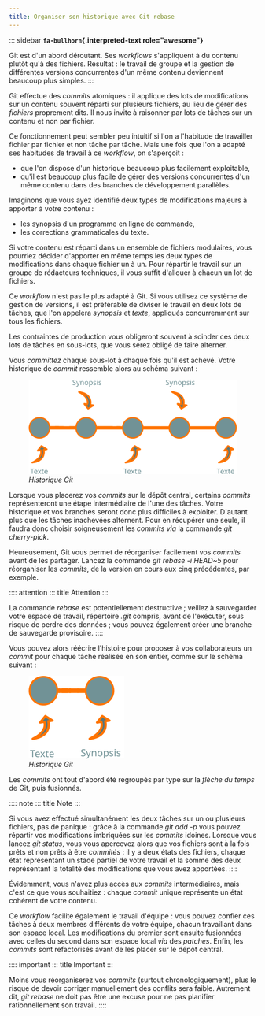 ```yaml
---
title: Organiser son historique avec Git rebase
---
```


::: sidebar
**`fa-bullhorn`{.interpreted-text role="awesome"}**

Git est d\'un abord déroutant. Ses *workflows* s\'appliquent à du
contenu plutôt qu\'à des fichiers. Résultat : le travail de groupe et la
gestion de différentes versions concurrentes d\'un même contenu
deviennent beaucoup plus simples.
:::

Git effectue des *commits* atomiques : il applique des lots de
modifications sur un contenu souvent réparti sur plusieurs fichiers, au
lieu de gérer des *fichiers* proprement dits. Il nous invite à raisonner
par lots de tâches sur un contenu et non par fichier.

Ce fonctionnement peut sembler peu intuitif si l\'on a l\'habitude de
travailler fichier par fichier et non tâche par tâche. Mais une fois que
l\'on a adapté ses habitudes de travail à ce *workflow*, on
s\'aperçoit :

-   que l\'on dispose d\'un historique beaucoup plus facilement
    exploitable,
-   qu\'il est beaucoup plus facile de gérer des versions concurrentes
    d\'un même contenu dans des branches de développement parallèles.

Imaginons que vous ayez identifié deux types de modifications majeurs à
apporter à votre contenu :

-   les synopsis d\'un programme en ligne de commande,
-   les corrections grammaticales du texte.

Si votre contenu est réparti dans un ensemble de fichiers modulaires,
vous pourriez décider d\'apporter en même temps les deux types de
modifications dans chaque fichier un à un. Pour répartir le travail sur
un groupe de rédacteurs techniques, il vous suffit d\'allouer à chacun
un lot de fichiers.

Ce *workflow* n\'est pas le plus adapté à Git. Si vous utilisez ce
système de gestion de versions, il est préférable de diviser le travail
en deux lots de tâches, que l\'on appelera *synopsis* et *texte*,
appliqués concurremment sur tous les fichiers.

Les contraintes de production vous obligeront souvent à scinder ces deux
lots de tâches en sous-lots, que vous serez obligé de faire alterner.

Vous *committez* chaque sous-lot à chaque fois qu\'il est achevé. Votre
historique de *commit* ressemble alors au schéma suivant :

<figure>
<img src="graphics/git-rebase-commits.svg"
alt="graphics/git-rebase-commits.svg" />
<figcaption><em>Historique Git</em></figcaption>
</figure>

Lorsque vous placerez vos *commits* sur le dépôt central, certains
*commits* représenteront une étape intermédiaire de l\'une des tâches.
Votre historique et vos branches seront donc plus difficiles à
exploiter. D\'autant plus que les tâches inachevées alternent. Pour en
récupérer une seule, il faudra donc choisir soigneusement les *commits*
*via* la commande *git cherry-pick*.

Heureusement, Git vous permet de réorganiser facilement vos *commits*
avant de les partager. Lancez la commande *git rebase -i HEAD\~5* pour
réorganiser les *commits*, de la version en cours aux cinq précédentes,
par exemple.

:::: attention
::: title
Attention
:::

La commande *rebase* est potentiellement destructive ; veillez à
sauvegarder votre espace de travail, répertoire *.git* compris, avant de
l\'exécuter, sous risque de perdre des données ; vous pouvez également
créer une branche de sauvegarde provisoire.
::::

Vous pouvez alors réécrire l\'histoire pour proposer à vos
collaborateurs un *commit* pour chaque tâche réalisée en son entier,
comme sur le schéma suivant :

<figure>
<img src="graphics/git-rebase-commits-2.svg"
alt="graphics/git-rebase-commits-2.svg" />
<figcaption><em>Historique Git</em></figcaption>
</figure>

Les *commits* ont tout d\'abord été regroupés par type sur la *flèche du
temps* de Git, puis fusionnés.

:::: note
::: title
Note
:::

Si vous avez effectué simultanément les deux tâches sur un ou plusieurs
fichiers, pas de panique : grâce à la commande *git add -p* vous pouvez
répartir vos modifications imbriquées sur les *commits* idoines. Lorsque
vous lancez *git status*, vous vous apercevez alors que vos fichiers
sont à la fois prêts et non prêts à être *commités* : il y a deux états
des fichiers, chaque état représentant un stade partiel de votre travail
et la somme des deux représentant la totalité des modifications que vous
avez apportées.
::::

Évidemment, vous n\'avez plus accès aux *commits* intermédiaires, mais
c\'est ce que vous souhaitiez : chaque *commit* unique représente un
état cohérent de votre contenu.

Ce *workflow* facilite également le travail d\'équipe : vous pouvez
confier ces tâches à deux membres différents de votre équipe, chacun
travaillant dans son espace local. Les modifications du premier sont
ensuite fusionnées avec celles du second dans son espace local *via* des
*patches*. Enfin, les *commits* sont refactorisés avant de les placer
sur le dépôt central.

:::: important
::: title
Important
:::

Moins vous réorganiserez vos *commits* (surtout chronologiquement), plus
le risque de devoir corriger manuellement des conflits sera faible.
Autrement dit, *git rebase* ne doit pas être une excuse pour ne pas
planifier rationnellement son travail.
::::
